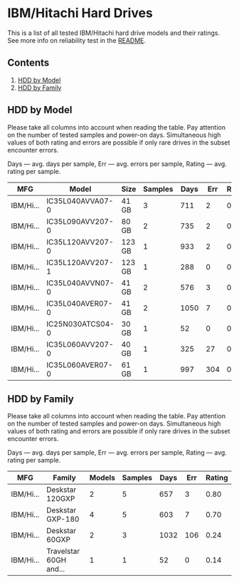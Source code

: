 IBM/Hitachi Hard Drives
=======================

This is a list of all tested IBM/Hitachi hard drive models and their ratings. See more
info on reliability test in the [README](https://github.com/linuxhw/SMART).

Contents
--------

1. [ HDD by Model  ](#hdd-by-model)
2. [ HDD by Family ](#hdd-by-family)

HDD by Model
------------

Please take all columns into account when reading the table. Pay attention on the
number of tested samples and power-on days. Simultaneous high values of both rating
and errors are possible if only rare drives in the subset encounter errors.

Days   — avg. days per sample,
Err    — avg. errors per sample,
Rating — avg. rating per sample.

| MFG       | Model              | Size   | Samples | Days  | Err   | Rating |
|-----------|--------------------|--------|---------|-------|-------|--------|
| IBM/Hi... | IC35L040AVVA07-0   | 41 GB  | 3       | 711   | 2     | 0.95   |
| IBM/Hi... | IC35L090AVV207-0   | 80 GB  | 2       | 735   | 2     | 0.92   |
| IBM/Hi... | IC35L120AVV207-0   | 123 GB | 1       | 933   | 2     | 0.85   |
| IBM/Hi... | IC35L120AVV207-1   | 123 GB | 1       | 288   | 0     | 0.79   |
| IBM/Hi... | IC35L040AVVN07-0   | 41 GB  | 2       | 576   | 3     | 0.57   |
| IBM/Hi... | IC35L040AVER07-0   | 41 GB  | 2       | 1050  | 7     | 0.36   |
| IBM/Hi... | IC25N030ATCS04-0   | 30 GB  | 1       | 52    | 0     | 0.14   |
| IBM/Hi... | IC35L060AVV207-0   | 40 GB  | 1       | 325   | 27    | 0.03   |
| IBM/Hi... | IC35L060AVER07-0   | 61 GB  | 1       | 997   | 304   | 0.01   |

HDD by Family
-------------

Please take all columns into account when reading the table. Pay attention on the
number of tested samples and power-on days. Simultaneous high values of both rating
and errors are possible if only rare drives in the subset encounter errors.

Days   — avg. days per sample,
Err    — avg. errors per sample,
Rating — avg. rating per sample.

| MFG       | Family                 | Models | Samples | Days  | Err   | Rating |
|-----------|------------------------|--------|---------|-------|-------|--------|
| IBM/Hi... | Deskstar 120GXP        | 2      | 5       | 657   | 3     | 0.80   |
| IBM/Hi... | Deskstar GXP-180       | 4      | 5       | 603   | 7     | 0.70   |
| IBM/Hi... | Deskstar 60GXP         | 2      | 3       | 1032  | 106   | 0.24   |
| IBM/Hi... | Travelstar 60GH and... | 1      | 1       | 52    | 0     | 0.14   |
